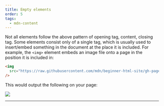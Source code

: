 ```yaml
---
title: Empty elements
order: 5
tags:
  - mdn-content
---
```


Not all elements follow the above pattern of opening tag, content, closing tag.
Some elements consist only of a single tag, which is usually used to
insert/embed something in the document at the place it is included. For example,
the `<img>` element embeds an image file onto a page in the position it is
included in:

```html
<img
  src="https://raw.githubusercontent.com/mdn/beginner-html-site/gh-pages/images/firefox-icon.png"
/>
```

This would output the following on your page:

<div>
<img src="https://raw.githubusercontent.com/mdn/beginner-html-site/gh-pages/images/firefox-icon.png"/>
</div>

---
